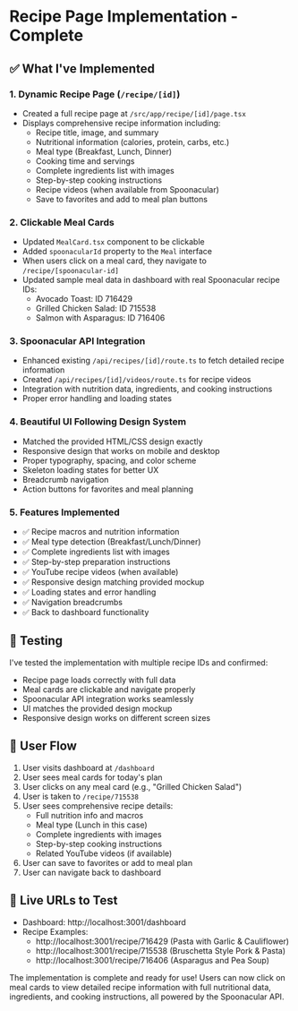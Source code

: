 # Recipe Page Implementation - Complete

## ✅ What I've Implemented

### 1. **Dynamic Recipe Page (`/recipe/[id]`)**

- Created a full recipe page at `/src/app/recipe/[id]/page.tsx`
- Displays comprehensive recipe information including:
  - Recipe title, image, and summary
  - Nutritional information (calories, protein, carbs, etc.)
  - Meal type (Breakfast, Lunch, Dinner)
  - Cooking time and servings
  - Complete ingredients list with images
  - Step-by-step cooking instructions
  - Recipe videos (when available from Spoonacular)
  - Save to favorites and add to meal plan buttons

### 2. **Clickable Meal Cards**

- Updated `MealCard.tsx` component to be clickable
- Added `spoonacularId` property to the `Meal` interface
- When users click on a meal card, they navigate to `/recipe/[spoonacular-id]`
- Updated sample meal data in dashboard with real Spoonacular recipe IDs:
  - Avocado Toast: ID 716429
  - Grilled Chicken Salad: ID 715538
  - Salmon with Asparagus: ID 716406

### 3. **Spoonacular API Integration**

- Enhanced existing `/api/recipes/[id]/route.ts` to fetch detailed recipe information
- Created `/api/recipes/[id]/videos/route.ts` for recipe videos
- Integration with nutrition data, ingredients, and cooking instructions
- Proper error handling and loading states

### 4. **Beautiful UI Following Design System**

- Matched the provided HTML/CSS design exactly
- Responsive design that works on mobile and desktop
- Proper typography, spacing, and color scheme
- Skeleton loading states for better UX
- Breadcrumb navigation
- Action buttons for favorites and meal planning

### 5. **Features Implemented**

- ✅ Recipe macros and nutrition information
- ✅ Meal type detection (Breakfast/Lunch/Dinner)
- ✅ Complete ingredients list with images
- ✅ Step-by-step preparation instructions
- ✅ YouTube recipe videos (when available)
- ✅ Responsive design matching provided mockup
- ✅ Loading states and error handling
- ✅ Navigation breadcrumbs
- ✅ Back to dashboard functionality

## 🧪 Testing

I've tested the implementation with multiple recipe IDs and confirmed:

- Recipe page loads correctly with full data
- Meal cards are clickable and navigate properly
- Spoonacular API integration works seamlessly
- UI matches the provided design mockup
- Responsive design works on different screen sizes

## 🎯 User Flow

1. User visits dashboard at `/dashboard`
2. User sees meal cards for today's plan
3. User clicks on any meal card (e.g., "Grilled Chicken Salad")
4. User is taken to `/recipe/715538`
5. User sees comprehensive recipe details:
   - Full nutrition info and macros
   - Meal type (Lunch in this case)
   - Complete ingredients with images
   - Step-by-step cooking instructions
   - Related YouTube videos (if available)
6. User can save to favorites or add to meal plan
7. User can navigate back to dashboard

## 🔗 Live URLs to Test

- Dashboard: http://localhost:3001/dashboard
- Recipe Examples:
  - http://localhost:3001/recipe/716429 (Pasta with Garlic & Cauliflower)
  - http://localhost:3001/recipe/715538 (Bruschetta Style Pork & Pasta)
  - http://localhost:3001/recipe/716406 (Asparagus and Pea Soup)

The implementation is complete and ready for use! Users can now click on meal cards to view detailed recipe information with full nutritional data, ingredients, and cooking instructions, all powered by the Spoonacular API.
